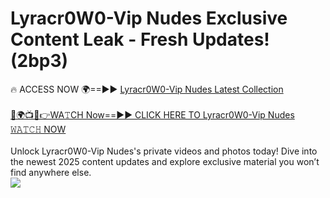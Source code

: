 # Lyracr0W0-Vip Nudes Exclusive Content Leak - Fresh Updates! (2bp3)

🔥 ACCESS NOW 🌍==►► <a href="https://tinyurl.com/yc657z5k" rel="nofollow">Lyracr0W0-Vip Nudes Latest Collection</a>
<br><br>
[🔴🌍📺📱👉WA𝚃CH Now==►► CLICK HERE TO Lyracr0W0-Vip Nudes 𝚆𝙰𝚃𝙲𝙷 NOW](https://tinyurl.com/yc657z5k)
<br><br>
Unlock Lyracr0W0-Vip Nudes's private videos and photos today! Dive into the newest 2025 content updates and explore exclusive material you won’t find anywhere else.
<br>
<a href="https://tinyurl.com/yc657z5k" rel="nofollow" data-target="animated-image.originalLink"><img src="https://camo.githubusercontent.com/8a4f000d20f83aca3bf7ec5f350d767afa0574a8a352519fd8cfa583a6f93a33/68747470733a2f2f692e696d6775722e636f6d2f644a486b345a712e676966" data-canonical-src="https://i.imgur.com/dJHk4Zq.gif" style="max-width: 100%; display: inline-block;" data-target="animated-image.originalImage"></a>
<br>
